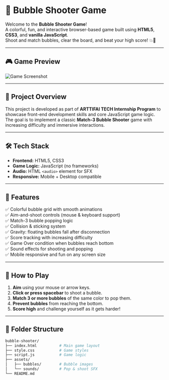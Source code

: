 # 🎯 Bubble Shooter Game

Welcome to the **Bubble Shooter Game**!  
A colorful, fun, and interactive browser-based game built using **HTML5**, **CSS3**, and **vanilla JavaScript**.  
Shoot and match bubbles, clear the board, and beat your high score! 💥🫧

---

## 🎮 Game Preview

![Game Screenshot](preview.png) <!-- (Optional: Add a real screenshot if you have one) -->

---

## 🧠 Project Overview

This project is developed as part of **ARTTIFAI TECH Internship Program** to showcase front-end development skills and core JavaScript game logic. The goal is to implement a classic **Match-3 Bubble Shooter** game with increasing difficulty and immersive interactions.

---

## 🛠️ Tech Stack

- **Frontend:** HTML5, CSS3
- **Game Logic:** JavaScript (no frameworks)
- **Audio:** HTML `<audio>` element for SFX
- **Responsive:** Mobile + Desktop compatible

---

## 🚀 Features

✅ Colorful bubble grid with smooth animations  
✅ Aim-and-shoot controls (mouse & keyboard support)  
✅ Match-3 bubble popping logic  
✅ Collision & sticking system  
✅ Gravity: floating bubbles fall after disconnection  
✅ Score tracking with increasing difficulty  
✅ Game Over condition when bubbles reach bottom  
✅ Sound effects for shooting and popping  
✅ Mobile responsive and fun on any screen size

---

## 🎯 How to Play

1. **Aim** using your mouse or arrow keys.
2. **Click or press spacebar** to shoot a bubble.
3. **Match 3 or more bubbles** of the same color to pop them.
4. **Prevent bubbles** from reaching the bottom.
5. **Score high** and challenge yourself as it gets harder!

---

## 📁 Folder Structure

```bash
bubble-shooter/
├── index.html          # Main game layout
├── style.css           # Game styles
├── script.js           # Game logic
├── assets/
│   ├── bubbles/        # Bubble images
│   └── sounds/         # Pop & shoot SFX
└── README.md
